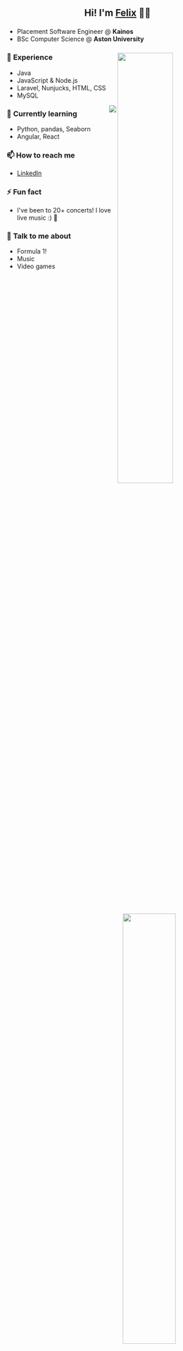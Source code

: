 ## <p align="center">Hi! I'm [Felix](https://felixmoore.github.io/) 👋✨</p>

* Placement Software Engineer @ **Kainos**   
* BSc Computer Science @ **Aston University**  
### 🌱 **Experience** [<img align="right" width="50%" src="https://github-readme-stats.vercel.app/api?username=felixmoore&theme=radical&show_icons=true&hide=stars,issues&include_all_commits=true">](https://metrics.lecoq.io/felixmoore?template=classic)  
  - Java
  - JavaScript & Node.js 
  - Laravel, Nunjucks, HTML, CSS 
  - MySQL

[<img align="right" src="https://github-readme-stats.vercel.app/api/top-langs/?username=felixmoore&theme=radical&layout=compact">](https://github.com/anuraghazra/github-readme-stats) 
### 🔭 **Currently learning** 
  - Python, pandas, Seaborn 
  - Angular, React

### 📫 **How to reach me**    
  - [LinkedIn](https://linkedin.com/in/felixmoore)  
[<img align="right" width="50%" src="https://github-readme-stats.vercel.app/api/wakatime?username=felixmoore&theme=radical">](https://github.com/anuraghazra/github-readme-stats) 

### ⚡ **Fun fact** 
  - I've been to 20+ concerts! I love live music :) 🎵

### 💬 **Talk to me about** 
  - Formula 1!
  - Music
  - Video games
<!--
**felixmoore/felixmoore** is a ✨ _special_ ✨ repository because its `README.md` (this file) appears on your GitHub profile.

Here are some ideas to get you started:

- 🔭 I’m currently working on ...
- 🌱 I’m currently learning ...
- 👯 I’m looking to collaborate on ...
- 🤔 I’m looking for help with ...
- 💬 Ask me about ...
- 📫 How to reach me: ...
- 😄 Pronouns: ...
- ⚡ Fun fact: ...
-->
